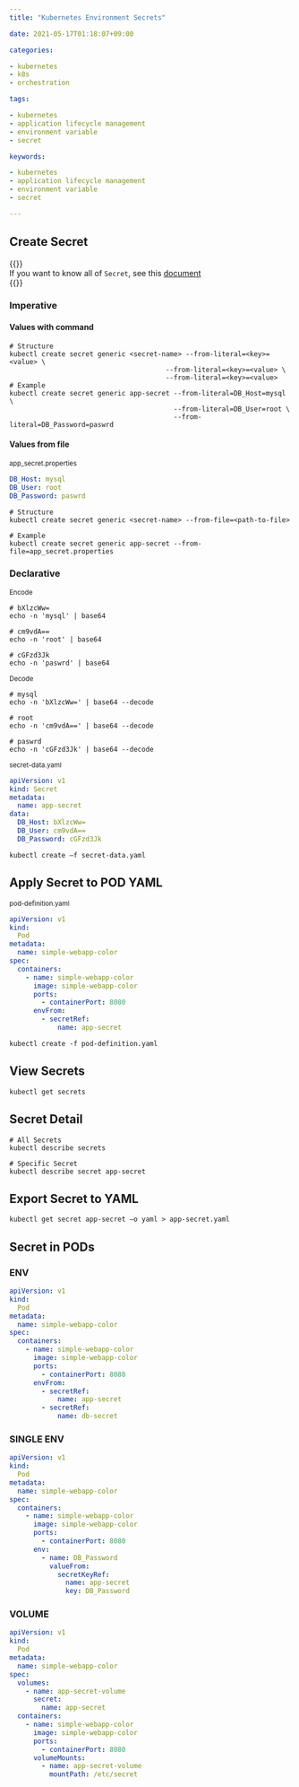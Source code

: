 ```yaml
---
title: "Kubernetes Environment Secrets"

date: 2021-05-17T01:18:07+09:00

categories:

- kubernetes
- k8s
- orchestration

tags:

- kubernetes
- application lifecycle management
- environment variable
- secret

keywords:

- kubernetes
- application lifecycle management
- environment variable
- secret

---
```


## Create Secret

{{<admonition note Secret true>}}  
If you want to know all of `Secret`, see this [document](https://kubernetes.io/docs/concepts/configuration/secret/)  
{{</admonition>}}

### Imperative

#### Values with command

```shell
# Structure
kubectl create secret generic <secret-name> --from-literal=<key>=<value> \
                                       --from-literal=<key>=<value> \
                                       --from-literal=<key>=<value>
# Example
kubectl create secret generic app-secret --from-literal=DB_Host=mysql \
                                         --from-literal=DB_User=root \
                                         --from-literal=DB_Password=paswrd
```

#### Values from file

<sub>app_secret.properties</sub>

```yaml
DB_Host: mysql
DB_User: root
DB_Password: paswrd
```

```shell
# Structure
kubectl create secret generic <secret-name> --from-file=<path-to-file>

# Example
kubectl create secret generic app-secret --from-file=app_secret.properties
```

### Declarative

<sub>Encode</sub>

```shell
# bXlzcWw=
echo -n 'mysql' | base64

# cm9vdA==
echo -n 'root' | base64

# cGFzd3Jk
echo -n 'paswrd' | base64
```

<sub>Decode</sub>

```shell
# mysql
echo -n 'bXlzcWw=' | base64 --decode

# root
echo -n 'cm9vdA==' | base64 --decode

# paswrd
echo -n 'cGFzd3Jk' | base64 --decode
```

<sub>secret-data.yaml</sub>

```yaml
apiVersion: v1
kind: Secret
metadata:
  name: app-secret
data:
  DB_Host: bXlzcWw=
  DB_User: cm9vdA==
  DB_Password: cGFzd3Jk
```

```shell
kubectl create –f secret-data.yaml
```

## Apply Secret to POD YAML

<sub>pod-definition.yaml</sub>

```yaml
apiVersion: v1
kind:
  Pod
metadata:
  name: simple-webapp-color
spec:
  containers:
    - name: simple-webapp-color
      image: simple-webapp-color
      ports:
        - containerPort: 8080
      envFrom:
        - secretRef:
            name: app-secret
```

```shell
kubectl create -f pod-definition.yaml
```

## View Secrets

```shell
kubectl get secrets
```

## Secret Detail

```shell
# All Secrets
kubectl describe secrets

# Specific Secret
kubectl describe secret app-secret
```

## Export Secret to YAML

```shell
kubectl get secret app-secret –o yaml > app-secret.yaml
```

## Secret in PODs

### ENV

```yaml
apiVersion: v1
kind:
  Pod
metadata:
  name: simple-webapp-color
spec:
  containers:
    - name: simple-webapp-color
      image: simple-webapp-color
      ports:
        - containerPort: 8080
      envFrom:
        - secretRef:
            name: app-secret
        - secretRef:
            name: db-secret
```

### SINGLE ENV

```yaml
apiVersion: v1
kind:
  Pod
metadata:
  name: simple-webapp-color
spec:
  containers:
    - name: simple-webapp-color
      image: simple-webapp-color
      ports:
        - containerPort: 8080
      env:
        - name: DB_Password
          valueFrom:
            secretKeyRef:
              name: app-secret
              key: DB_Password
```

### VOLUME

```yaml
apiVersion: v1
kind:
  Pod
metadata:
  name: simple-webapp-color
spec:
  volumes:
    - name: app-secret-volume
      secret:
        name: app-secret
  containers:
    - name: simple-webapp-color
      image: simple-webapp-color
      ports:
        - containerPort: 8080
      volumeMounts:
        - name: app-secret-volume
          mountPath: /etc/secret
```

